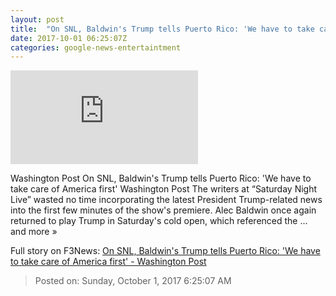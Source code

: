 ```yaml
---
layout: post
title:  "On SNL, Baldwin's Trump tells Puerto Rico: 'We have to take care of America first' - Washington Post"
date: 2017-10-01 06:25:07Z
categories: google-news-entertaintment
---
```


![On SNL, Baldwin's Trump tells Puerto Rico: 'We have to take care of America first' - Washington Post](https://img.washingtonpost.com/pbox.php?url=http://img.washingtonpost.com/blogs/style-blog/files/2017/10/trumpbaldwin.png&w=1484&op=resize&opt=1&filter=antialias&t=20170517)

Washington Post On SNL, Baldwin's Trump tells Puerto Rico: 'We have to take care of America first' Washington Post The writers at “Saturday Night Live” wasted no time incorporating the latest President Trump-related news into the first few minutes of the show's premiere. Alec Baldwin once again returned to play Trump in Saturday's cold open, which referenced the ... and more »


Full story on F3News: [On SNL, Baldwin's Trump tells Puerto Rico: 'We have to take care of America first' - Washington Post](http://www.f3nws.com/n/nBtvKF)

> Posted on: Sunday, October 1, 2017 6:25:07 AM
